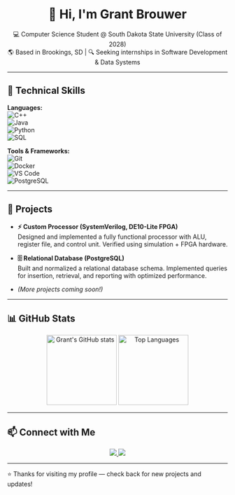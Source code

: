 <h1 align="center">👋 Hi, I'm Grant Brouwer</h1>  

<p align="center">
  💻 Computer Science Student @ South Dakota State University (Class of 2028) <br>
  🌎 Based in Brookings, SD | 🔍 Seeking internships in Software Development & Data Systems <br>
</p>

---

## 🚀 Technical Skills  

**Languages:**  
![C++](https://img.shields.io/badge/C++-00599C?style=for-the-badge&logo=cplusplus&logoColor=white)  
![Java](https://img.shields.io/badge/Java-ED8B00?style=for-the-badge&logo=openjdk&logoColor=white)  
![Python](https://img.shields.io/badge/Python-3776AB?style=for-the-badge&logo=python&logoColor=white)  
![SQL](https://img.shields.io/badge/SQL-336791?style=for-the-badge&logo=postgresql&logoColor=white)  

**Tools & Frameworks:**  
![Git](https://img.shields.io/badge/Git-F05032?style=for-the-badge&logo=git&logoColor=white)  
![Docker](https://img.shields.io/badge/Docker-2496ED?style=for-the-badge&logo=docker&logoColor=white)  
![VS Code](https://img.shields.io/badge/VSCode-0078d7?style=for-the-badge&logo=visualstudiocode&logoColor=white)  
![PostgreSQL](https://img.shields.io/badge/PostgreSQL-336791?style=for-the-badge&logo=postgresql&logoColor=white)  

---

## 🔧 Projects  

- **⚡ Custom Processor (SystemVerilog, DE10-Lite FPGA)**  
  Designed and implemented a fully functional processor with ALU, register file, and control unit. Verified using simulation + FPGA hardware.  

- **🗄️ Relational Database (PostgreSQL)**  
  Built and normalized a relational database schema. Implemented queries for insertion, retrieval, and reporting with optimized performance.  

- *(More projects coming soon!)*  

---

## 📊 GitHub Stats  

<p align="center">
  <img src="https://github-readme-stats.vercel.app/api?username=YOUR-USERNAME&show_icons=true&theme=tokyonight" alt="Grant's GitHub stats" height="160"/>
  <img src="https://github-readme-stats.vercel.app/api/top-langs/?username=YOUR-USERNAME&layout=compact&theme=tokyonight" alt="Top Languages" height="160"/>
</p>  

---

## 📫 Connect with Me  

<p align="center">
  <a href="YOUR-LINKEDIN-URL">
    <img src="https://img.shields.io/badge/LinkedIn-0A66C2?style=for-the-badge&logo=linkedin&logoColor=white"/>
  </a>
  <a href="mailto:YOUR-EMAIL">
    <img src="https://img.shields.io/badge/Email-D14836?style=for-the-badge&logo=gmail&logoColor=white"/>
  </a>
</p>  

---

⭐ Thanks for visiting my profile — check back for new projects and updates!  
